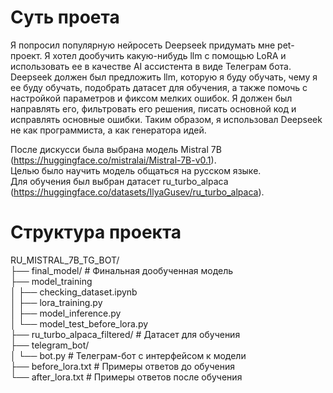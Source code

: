 # Суть проета  

Я попросил популярную нейросеть Deepseek придумать мне pet-проект. Я хотел дообучить какую-нибудь llm с помощью LoRA и использовать ее в качестве AI ассистента в виде Телеграм бота. Deepseek должен был предложить llm, которую я буду обучать, чему я ее буду обучать, подобрать датасет для обучения, а также помочь с настройкой параметров и фиксом мелких ошибок. Я должен был направлять его, фильтровать его решения, писать основной код и исправлять основные ошибки. Таким образом, я использовал Deepseek не как программиста, а как генератора идей.

После дискусси была выбрана модель Mistral 7B (https://huggingface.co/mistralai/Mistral-7B-v0.1).  
Целью было научить модель общаться на русском языке.  
Для обучения был выбран датасет ru_turbo_alpaca (https://huggingface.co/datasets/IlyaGusev/ru_turbo_alpaca).  

# Структура проекта  
RU_MISTRAL_7B_TG_BOT/  
├── final_model/                       # Финальная дообученная модель  
├── model_training  
│     ├── checking_dataset.ipynb  
│     ├── lora_training.py  
│     ├── model_inference.py  
│     └── model_test_before_lora.py  
├── ru_turbo_alpaca_filtered/          # Датасет для обучения  
├── telegram_bot/  
│     └── bot.py                       # Телеграм-бот с интерфейсом к модели  
├── before_lora.txt                    # Примеры ответов до обучения  
└── after_lora.txt                     # Примеры ответов после обучения  
